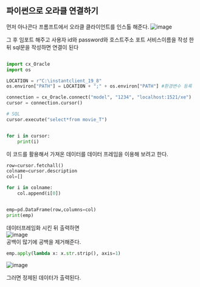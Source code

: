 ## 파이썬으로 오라클 연결하기


먼저 아나콘다 프롬프트에서 오라클 클라이언트를 인스톨 해준다.
![image](https://user-images.githubusercontent.com/77717717/126340738-0158c448-f1b2-4f38-a07b-dd33db6605d4.png)



그 후 임포트 해주고 사용자 id와 password와 호스트주소 포트 서비스이름을 작성 한뒤 sql문을 작성하면 연결이 된다
```python

import cx_Oracle
import os

LOCATION = r"C:\instantclient_19_8"
os.environ["PATH"] = LOCATION + ";" + os.environ["PATH"] #환경변수 등록

connection = cx_Oracle.connect("model", "1234", "localhost:1521/xe")
cursor = connection.cursor()

# SQL
cursor.execute("select*from movie_T")


for i in cursor:
    print(i)
```



이 코드를 활용해서 가져온 데이터를 데이터 프레임을 이용해 보려고 한다.

```python
row=cursor.fetchall() 
colname=cursor.description 
col=[]

for i in colname: 
    col.append(i[0])


emp=pd.DataFrame(row,columns=col) 
print(emp)

```

데이터프레임화 시킨 뒤 출력하면 <br>
![image](https://user-images.githubusercontent.com/77717717/127764208-d59f6ee4-9870-427e-92cf-9c8df5424aea.png)<br>
공백이 많기에 공백을 제거해준다.

```python
emp.apply(lambda x: x.str.strip(), axis=1)
```

![image](https://user-images.githubusercontent.com/77717717/127764250-5a99a1d3-50a8-4c69-94eb-76ad08c3e7ee.png)<br>

그러면 정제된 데이터가 출력된다.
